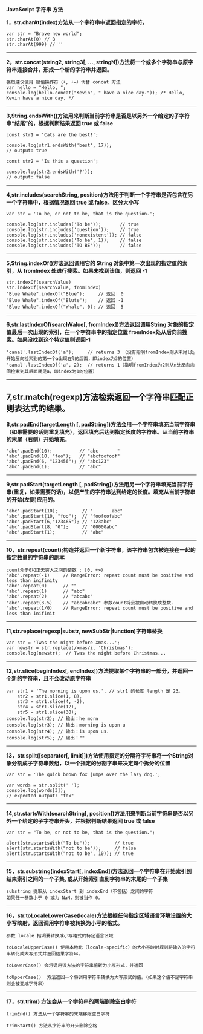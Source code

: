 **JavaScript 字符串 方法**  

**1，str.charAt(index)方法从一个字符串中返回指定的字符。**
```
var str = "Brave new world";
str.charAt(0) // B
str.charAt(999) // ''
```
---
**2，str.concat(string2, string3[, ..., stringN])方法将一个或多个字符串与原字符串连接合并，形成一个新的字符串并返回。**
```
强烈建议使用 赋值操作符（+, +=）代替 concat 方法
var hello = "Hello, ";
console.log(hello.concat("Kevin", " have a nice day.")); /* Hello, Kevin have a nice day. */
```
---
**3,String.endsWith()方法用来判断当前字符串是否是以另外一个给定的子字符串“结尾”的，根据判断结果返回 true 或 false**
```
const str1 = 'Cats are the best!';

console.log(str1.endsWith('best', 17));
// output: true

const str2 = 'Is this a question';

console.log(str2.endsWith('?'));
// output: false
```
---
**4,str.includes(searchString, position)方法用于判断一个字符串是否包含在另一个字符串中，根据情况返回 true 或 false。区分大小写**
```
var str = 'To be, or not to be, that is the question.';

console.log(str.includes('To be'));       // true
console.log(str.includes('question'));    // true
console.log(str.includes('nonexistent')); // false
console.log(str.includes('To be', 1));    // false
console.log(str.includes('TO BE'));       // false
```
---
**5,String.indexOf()方法返回调用它的 String 对象中第一次出现的指定值的索引，从 fromIndex 处进行搜索。如果未找到该值，则返回 -1**
```
str.indexOf(searchValue)
str.indexOf(searchValue, fromIndex)
"Blue Whale".indexOf("Blue");     // 返回  0
"Blue Whale".indexOf("Blute");    // 返回 -1
"Blue Whale".indexOf("Whale", 0); // 返回  5
```
---
**6,str.lastIndexOf(searchValue[, fromIndex])方法返回调用String 对象的指定值最后一次出现的索引，在一个字符串中的指定位置 fromIndex处从后向前搜索。如果没找到这个特定值则返回-1**
```
'canal'.lastIndexOf('a');     // returns 3 （没有指明fromIndex则从末尾l处开始反向检索到的第一个a出现在l的后面，即index为3的位置）
'canal'.lastIndexOf('a', 2);  // returns 1（指明fromIndex为2则从n处反向向回检索到其后面就是a，即index为1的位置）
```
---
**7,str.match(regexp)方法检索返回一个字符串匹配正则表达式的结果。**
---
**8,str.padEnd(targetLength [, padString])方法会用一个字符串填充当前字符串（如果需要的话则重复填充），返回填充后达到指定长度的字符串。从当前字符串的末尾（右侧）开始填充。**
```
'abc'.padEnd(10);          // "abc       "
'abc'.padEnd(10, "foo");   // "abcfoofoof"
'abc'.padEnd(6, "123456"); // "abc123"
'abc'.padEnd(1);           // "abc"
```
---
**9,str.padStart(targetLength [, padString])方法用另一个字符串填充当前字符串(重复，如果需要的话)，以便产生的字符串达到给定的长度。填充从当前字符串的开始(左侧)应用的。**
```
'abc'.padStart(10);         // "       abc"
'abc'.padStart(10, "foo");  // "foofoofabc"
'abc'.padStart(6,"123465"); // "123abc"
'abc'.padStart(8, "0");     // "00000abc"
'abc'.padStart(1);          // "abc"
```
---
**10，str.repeat(count);构造并返回一个新字符串，该字符串包含被连接在一起的指定数量的字符串的副本**
```
count介于0和正无穷大之间的整数 : [0, +∞)
"abc".repeat(-1)     // RangeError: repeat count must be positive and less than inifinity
"abc".repeat(0)      // ""
"abc".repeat(1)      // "abc"
"abc".repeat(2)      // "abcabc"
"abc".repeat(3.5)    // "abcabcabc" 参数count将会被自动转换成整数.
"abc".repeat(1/0)    // RangeError: repeat count must be positive and less than inifinit
```
---
**11,str.replace(regexp|substr, newSubStr|function)字符串替换**
```
var str = 'Twas the night before Xmas...';
var newstr = str.replace(/xmas/i, 'Christmas');
console.log(newstr);  // Twas the night before Christmas...
```
---
**12,str.slice(beginIndex[, endIndex])方法提取某个字符串的一部分，并返回一个新的字符串，且不会改动原字符串**
```
var str1 = 'The morning is upon us.', // str1 的长度 length 是 23。
    str2 = str1.slice(1, 8),
    str3 = str1.slice(4, -2),
    str4 = str1.slice(12),
    str5 = str1.slice(30);
console.log(str2); // 输出：he morn
console.log(str3); // 输出：morning is upon u
console.log(str4); // 输出：is upon us.
console.log(str5); // 输出：""
```
---
**13，str.split([separator[, limit]])方法使用指定的分隔符字符串将一个String对象分割成子字符串数组，以一个指定的分割字串来决定每个拆分的位置**
```
var str = 'The quick brown fox jumps over the lazy dog.';

var words = str.split(' ');
console.log(words[3]);
// expected output: "fox"
```
---
**14,str.startsWith(searchString[, position])方法用来判断当前字符串是否以另外一个给定的子字符串开头，并根据判断结果返回 true 或 false**
```
var str = "To be, or not to be, that is the question.";

alert(str.startsWith("To be"));         // true
alert(str.startsWith("not to be"));     // false
alert(str.startsWith("not to be", 10)); // true
```
---
**15，str.substring(indexStart[, indexEnd])方法返回一个字符串在开始索引到结束索引之间的一个子集, 或从开始索引直到字符串的末尾的一个子集**
```
substring 提取从 indexStart 到 indexEnd（不包括）之间的字符
如果任一参数小于 0 或为 NaN，则被当作 0。
```
---
**16，str.toLocaleLowerCase(locale)方法根据任何指定区域语言环境设置的大小写映射，返回调用字符串被转换为小写的格式。**
```
参数 locale 指明要转换成小写格式的特定语言区域

toLocaleUpperCase() 使用本地化（locale-specific）的大小写映射规则将输入的字符串转化成大写形式并返回结果字符串。

toLowerCase() 会将调用该方法的字符串值转为小写形式，并返回

toUpperCase()  方法返回一个将调用字符串转换为大写形式的值。（如果这个值不是字符串则会被变成字符串）
```
---
**17，str.trim() 方法会从一个字符串的两端删除空白字符**
```
trimEnd() 方法从一个字符串的末端移除空白字符

trimStart() 方法从字符串的开头删除空格
```


